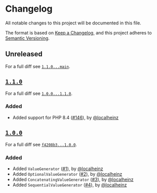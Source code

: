 # Changelog

All notable changes to this project will be documented in this file.

The format is based on [Keep a Changelog](https://keepachangelog.com/en/1.0.0/), and this project adheres to [Semantic Versioning](https://semver.org/spec/v2.0.0.html).

## Unreleased

For a full diff see [`1.1.0...main`][1.1.0...main].

## [`1.1.0`][1.1.0]

For a full diff see [`1.0.0...1.1.0`][1.0.0...1.1.0].

### Added

- Added support for PHP 8.4 ([#146]), by [@localheinz]

## [`1.0.0`][1.0.0]

For a full diff see [`f4208b3...1.0.0`][f4208b3...1.0.0].

### Added

- Added `ValueGenerator` ([#1]), by [@localheinz]
- Added `OptionalValueGenerator` ([#2]), by [@localheinz]
- Added `ConcatenatingValueGenerator` ([#3]), by [@localheinz]
- Added `SequentialValueGenerator` ([#4]), by [@localheinz]

[1.0.0]: https://github.com/ergebnis/version/releases/tag/1.0.0
[1.1.0]: https://github.com/ergebnis/version/releases/tag/1.1.0

[f4208b3...1.0.0]: https://github.com/ergebnis/data-generator/compare/f4208b3...1.0.0
[1.0.0...1.1.0]: https://github.com/ergebnis/data-generator/compare/1.0.0...1.1.0
[1.1.0...main]: https://github.com/ergebnis/data-generator/compare/1.1.0...main

[#1]: https://github.com/ergebnis/data-generator/pull/1
[#2]: https://github.com/ergebnis/data-generator/pull/2
[#3]: https://github.com/ergebnis/data-generator/pull/3
[#4]: https://github.com/ergebnis/data-generator/pull/4
[#146]: https://github.com/ergebnis/data-generator/pull/146

[@localheinz]: https://github.com/localheinz
